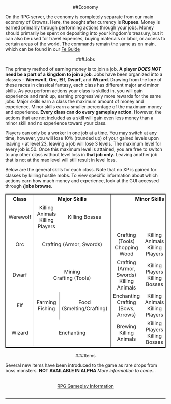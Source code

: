---
---

<div style="text-align: center;" markdown="1">
##Economy
</div>

<p>On the RPG server, the economy is completely separate from our main economy of Crowns. Here, the sought after currency is <b>Rupees</b>. Money is earned primarily through performing actions through your jobs. Money should primarily be spent on depositing into your kingdom's treasury, but it can also be used for travel expenses, buying materials or labor, or access to certain areas of the world. The commands remain the same as on main, which can be found in our <a href="{{site.baseurl}}/economy">Fe Guide</a></p>

<div style="text-align: center;" markdown="1">
###Jobs
</div>
<p>The primary method of earning money is to join a job. <b>A player <i>DOES NOT</i> need be a part of a kingdom to join a job</b>. Jobs have been organized into a classes - <b>Werewolf</b>, <b>Orc</b>, <b>Elf</b>, <b>Dwarf</b>, and <b>Wizard</b>. Drawing from the lore of these races in classical fantasy, each class has different major and minor skills. As you perform actions your class is skilled in, you will gain experience and rank up, earning progressively more rewards for the same jobs. Major skills earn a class the maximum amount of money and experience. Minor skills earn a smaller percentage of the maximum money and experience. <b>Every class can do every gameplay action</b>. However, the actions that are not included as a skill will gain even less money than a minor skill and no experience toward your class.</p>
<p>Players can only be a worker in one job at a time. You may switch at any time, however, you will lose 10% (rounded up) of your gained levels upon leaving - at level 23, leaving a job will lose 3 levels. The maximum level for every job is 50. Once this maximum level is attained, you are free to switch to any other class without level loss in <b>that job only</b>. Leaving another job that is not at the max level will still result in level loss.</p>

<p>Below are the general skills for each class. Note that no XP is gained for classes by killing hostile mobs. To view specific information about which actions earn how much money and experience, look at the GUI accessed through <b>/jobs browse</b>.</p>

<table class="tg sortable" width="100%" style="background-color:#FFF; text-align:center; border: 2px solid #000;">
  <tr>
    <th class="tg-yw4l" style="font-weight: bold;" width="13%">Class</th>
    <th class="tg-yw4l" width="35%" colspan="2" style="border-left: 1px solid #000">Major Skills</th>
    <th class="tg-yw4l" width="52%" colspan="3" style="border-left: 1px solid #000">Minor Skills</th>
  </tr>
  <tr>
    <td class="tg-9hbo">Werewolf</td>
    <td class="tg-9hbo" style="border-left: 1px solid #000">Killing Animals<br/>Killing Players</td>
    <td class="tg-9hbo">Killing Bosses</td>
    <td class="tg-9hbo" style="border-left: 1px solid #000" colspan="3"></td>
  </tr>
  <tr>
    <td class="tg-9hbo">Orc</td>
    <td class="tg-9hbo" style="border-left: 1px solid #000" colspan="2">Crafting (Armor, Swords)</td>
    <td class="tg-9hbo" style="border-left: 1px solid #000">Crafting (Tools)<br/>Chopping Wood</td>
    <td class="tg-9hbo">Killing Animals<br/>Killing Players</td>
    <td class="tg-9hbo">Killing Bosses</td>
  </tr>
  <tr>
    <td class="tg-9hbo">Dwarf</td>
    <td class="tg-9hbo" style="border-left: 1px solid #000" colspan="2">Mining<br/>Crafting (Tools)</td>
    <td class="tg-9hbo" style="border-left: 1px solid #000">Crafting (Armor, Swords)<br/>Killing Animals</td>
    <td class="tg-9hbo">Killing Players<br/>Killing Bosses</td>
  </tr>
  <tr>
    <td class="tg-9hbo">Elf</td>
    <td class="tg-9hbo" style="border-left: 1px solid #000">Farming<br/>Fishing</td>
    <td class="tg-9hbo" style="border-left: 1px solid #000">Food (Smelting/Crafting)</td>
    <td class="tg-9hbo" style="border-left: 1px solid #000">Enchanting<br/>Crafting (Bows, Arrows)</td>
    <td class="tg-9hbo">Killing Animals<br/>Killing Players</td>
    <td class="tg-9hbo">Killing Bosses</td>
  </tr>
  <tr>
    <td class="tg-9hbo">Wizard</td>
    <td class="tg-9hbo" style="border-left: 1px solid #000" colspan="2">Enchanting</td>
    <td class="tg-9hbo" style="border-left: 1px solid #000">Brewing<br/>Killing Animals</td>
    <td class="tg-9hbo">Killing Players<br/>Killing Bosses</td>
  </tr>
</table>

<div style="text-align: center;" markdown="1">
###Items
</div>
<p>Several new items have been introduced to the game as rare drops from boss monsters. <b>NOT AVAILABLE IN ALPHA</b> <i>More information to come...</i></p>


<br/>
<center><a href="{{site.baseurl}}/rpg/gameplay" class="myButton">RPG Gameplay Information</a></center><br/>

<hr>

